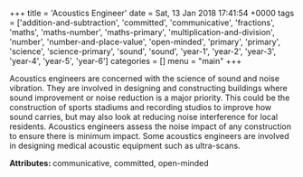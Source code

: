 +++
title = 'Acoustics Engineer'
date = Sat, 13 Jan 2018 17:41:54 +0000
tags = ['addition-and-subtraction', 'committed', 'communicative', 'fractions', 'maths', 'maths-number', 'maths-primary', 'multiplication-and-division', 'number', 'number-and-place-value', 'open-minded', 'primary', 'primary', 'science', 'science-primary', 'sound', 'sound', 'year-1', 'year-2', 'year-3', 'year-4', 'year-5', 'year-6']
categories = []
menu = "main"
+++

Acoustics engineers are concerned with the science of sound and noise vibration. They are involved in designing and constructing buildings where sound improvement or noise reduction is a major priority. This could be the construction of sports stadiums and recording studios to improve how sound carries, but may also look at reducing noise interference for local residents. Acoustics engineers assess the noise impact of any construction to ensure there is minimum impact. Some acoustics engineers are involved in designing medical acoustic equipment such as ultra-scans.

<strong>Attributes: </strong>communicative, committed, open-minded
